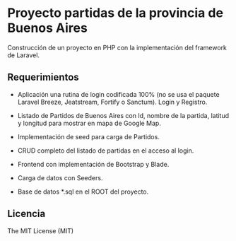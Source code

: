 # Proyecto partidas de la provincia de Buenos Aires

Construcción de un proyecto en PHP con la implementación del framework de Laravel.


## Requerimientos
* Aplicación una rutina de login codificada 100% (no se usa el paquete Laravel Breeze, Jeatstream, Fortify o Sanctum). Login y Registro.

* Listado de Partidos de Buenos Aires con Id, nombre de la partida, latitud y longitud para mostrar en mapa de Google Map.

* Implementación de seed para carga de Partidos.

* CRUD completo del listado de partidas en el acceso al login.

* Frontend con implementación de Bootstrap y Blade.

* Carga de datos con Seeders.

* Base de datos *.sql en el ROOT del proyecto.

## Licencia

The MIT License (MIT)




